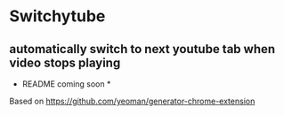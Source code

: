 # Switchytube
## automatically switch to next youtube tab when video stops playing

* README coming soon *

Based on https://github.com/yeoman/generator-chrome-extension